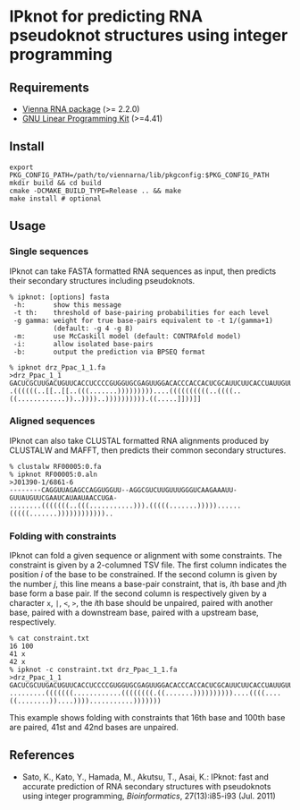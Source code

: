 IPknot for predicting RNA pseudoknot structures using integer programming
=========================================================================

Requirements
------------

* [Vienna RNA package](https://www.tbi.univie.ac.at/RNA/) (>= 2.2.0)
* [GNU Linear Programming Kit](http://www.gnu.org/software/glpk/) (>=4.41)
  <!-- [Gurobi Optimizer](http://www.gurobi.com/) (>=2.0)
  or [ILOG CPLEX](http://www.ibm.com/software/products/ibmilogcple/) (>=12.0) -->

Install
-------

	export PKG_CONFIG_PATH=/path/to/viennarna/lib/pkgconfig:$PKG_CONFIG_PATH
	mkdir build && cd build
	cmake -DCMAKE_BUILD_TYPE=Release .. && make 
	make install # optional

Usage
-----

### Single sequences

IPknot can take FASTA formatted RNA sequences as input, then predicts their secondary structures including pseudoknots.

	% ipknot: [options] fasta
	 -h:       show this message
	 -t th:    threshold of base-pairing probabilities for each level
	 -g gamma: weight for true base-pairs equivalent to -t 1/(gamma+1)
               (default: -g 4 -g 8)
     -m:       use McCaskill model (default: CONTRAfold model)
     -i:       allow isolated base-pairs
     -b:       output the prediction via BPSEQ format

	% ipknot drz_Ppac_1_1.fa
	>drz_Ppac_1_1
	GACUCGCUUGACUGUUCACCUCCCCGUGGUGCGAGUUGGACACCCACCACUCGCAUUCUUCACCUAUUGUUUAAUUGUGCUUGUGGUGGGUGACUGAGAAACAGUC
	.((((((..[[..[[..(((.......)))))))))....((((((((((..((((..((............))..))))..)))))))))).((.....]]))]]

### Aligned sequences

IPknot can also take CLUSTAL formatted RNA alignments produced by CLUSTALW and MAFFT, then predicts their common secondary structures.

	% clustalw RF00005:0.fa
	% ipknot RF00005:0.aln
	>J01390-1/6861-6
	--------CAGGUUAGAGCCAGGUGGUU--AGGCGUCUUGUUUGGGUCAAGAAAUU-GUUAUGUUCGAAUCAUAAUAACCUGA-
	........(((((((..(((...........))).(((((.......)))))......(((((.......))))))))))))..

### Folding with constraints

IPknot can fold a given sequence or alignment with some constraints. The constraint is given by a 2-columned TSV file. The first column indicates the position *i* of the base to be constrained. If the second column is given by the number *j*, this line means a base-pair constraint, that is, *i*th base and *j*th base form a base pair. If the second column is respectively given by a character `x`, `|`, `<`, `>`, the *i*th base should be unpaired, paired with another base, paired with a downstream base, paired with a upstream base, respectively.

	% cat constraint.txt
	16 100
	41 x
	42 x
	% ipknot -c constraint.txt drz_Ppac_1_1.fa
	>drz_Ppac_1_1
	GACUCGCUUGACUGUUCACCUCCCCGUGGUGCGAGUUGGACACCCACCACUCGCAUUCUUCACCUAUUGUUUAAUUGUGCUUGUGGUGGGUGACUGAGAAACAGUC
	.........(((((((............((((((((.((.......))))))))))....((((....((........))....))))...........)))))))

This example shows folding with constraints that 16th base and 100th base are paired, 41st and 42nd bases are unpaired.

References
----------

* Sato, K., Kato, Y., Hamada, M., Akutsu, T., Asai, K.: IPknot: fast and accurate prediction of RNA secondary structures with pseudoknots using integer programming, *Bioinformatics*, 27(13):i85-i93 (Jul. 2011)
